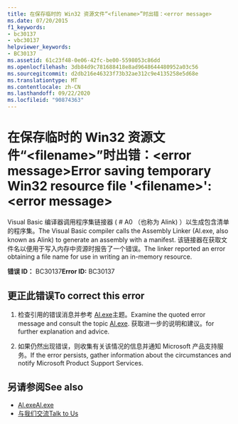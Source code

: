 ```yaml
---
title: 在保存临时的 Win32 资源文件“<filename>”时出错：<error message>
ms.date: 07/20/2015
f1_keywords:
- bc30137
- vbc30137
helpviewer_keywords:
- BC30137
ms.assetid: 61c23f48-0e06-42fc-be00-5598053c86dd
ms.openlocfilehash: 3db84d9c781688418e8ad9648644480952a03c56
ms.sourcegitcommit: d2db216e46323f73b32ae312c9e4135258e5d68e
ms.translationtype: MT
ms.contentlocale: zh-CN
ms.lasthandoff: 09/22/2020
ms.locfileid: "90874363"
---
```

# <a name="error-saving-temporary-win32-resource-file-filename-error-message"></a><span data-ttu-id="7cb32-102">在保存临时的 Win32 资源文件“\<filename>”时出错：\<error message></span><span class="sxs-lookup"><span data-stu-id="7cb32-102">Error saving temporary Win32 resource file '\<filename>': \<error message></span></span>

<span data-ttu-id="7cb32-103">Visual Basic 编译器调用程序集链接器 ( # A0 （也称为 Alink) ）以生成包含清单的程序集。</span><span class="sxs-lookup"><span data-stu-id="7cb32-103">The Visual Basic compiler calls the Assembly Linker (Al.exe, also known as Alink) to generate an assembly with a manifest.</span></span> <span data-ttu-id="7cb32-104">该链接器在获取文件名以便用于写入内存中资源时报告了一个错误。</span><span class="sxs-lookup"><span data-stu-id="7cb32-104">The linker reported an error obtaining a file name for use in writing an in-memory resource.</span></span>  
  
 <span data-ttu-id="7cb32-105">**错误 ID：** BC30137</span><span class="sxs-lookup"><span data-stu-id="7cb32-105">**Error ID:** BC30137</span></span>  
  
## <a name="to-correct-this-error"></a><span data-ttu-id="7cb32-106">更正此错误</span><span class="sxs-lookup"><span data-stu-id="7cb32-106">To correct this error</span></span>  
  
1. <span data-ttu-id="7cb32-107">检查引用的错误消息并参考 [Al.exe](../../../framework/tools/al-exe-assembly-linker.md)主题。</span><span class="sxs-lookup"><span data-stu-id="7cb32-107">Examine the quoted error message and consult the topic [Al.exe](../../../framework/tools/al-exe-assembly-linker.md).</span></span> <span data-ttu-id="7cb32-108">获取进一步的说明和建议。</span><span class="sxs-lookup"><span data-stu-id="7cb32-108">for further explanation and advice.</span></span>  
  
2. <span data-ttu-id="7cb32-109">如果仍然出现错误，则收集有关该情况的信息并通知 Microsoft 产品支持服务。</span><span class="sxs-lookup"><span data-stu-id="7cb32-109">If the error persists, gather information about the circumstances and notify Microsoft Product Support Services.</span></span>  
  
## <a name="see-also"></a><span data-ttu-id="7cb32-110">另请参阅</span><span class="sxs-lookup"><span data-stu-id="7cb32-110">See also</span></span>

- [<span data-ttu-id="7cb32-111">Al.exe</span><span class="sxs-lookup"><span data-stu-id="7cb32-111">Al.exe</span></span>](../../../framework/tools/al-exe-assembly-linker.md)
- [<span data-ttu-id="7cb32-112">与我们交流</span><span class="sxs-lookup"><span data-stu-id="7cb32-112">Talk to Us</span></span>](/visualstudio/ide/feedback-options)
